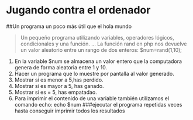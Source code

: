 Jugando contra el ordenador
==============================
##Un programa un poco más útil que el hola mundo
>Un pequeño programa utilizando variables, operadores lógicos, condicionales y una función.
...
La función rand en php nos devuelve un valor aleatorio entre un rango de dos enteros:
$num=rand(1,10);
1. En la variable $num se almacena un valor entero que la computadora genera 
de forma aleatoria entre 1 y 10.
2. Hacer un programa que lo muestre por pantalla al valor generado.
3. Mostrar  si es menor  a 5,has perdido.
4. Mostrar si es mayor a 5, has ganado.
5. Mostrar si es = 5, has empatadao.
6. Para imprimir el contenido de una variable también utilizamos el comando echo:
echo $num
###ejecutar el programa repetidas veces hasta conseguir imprimir todos los resultados